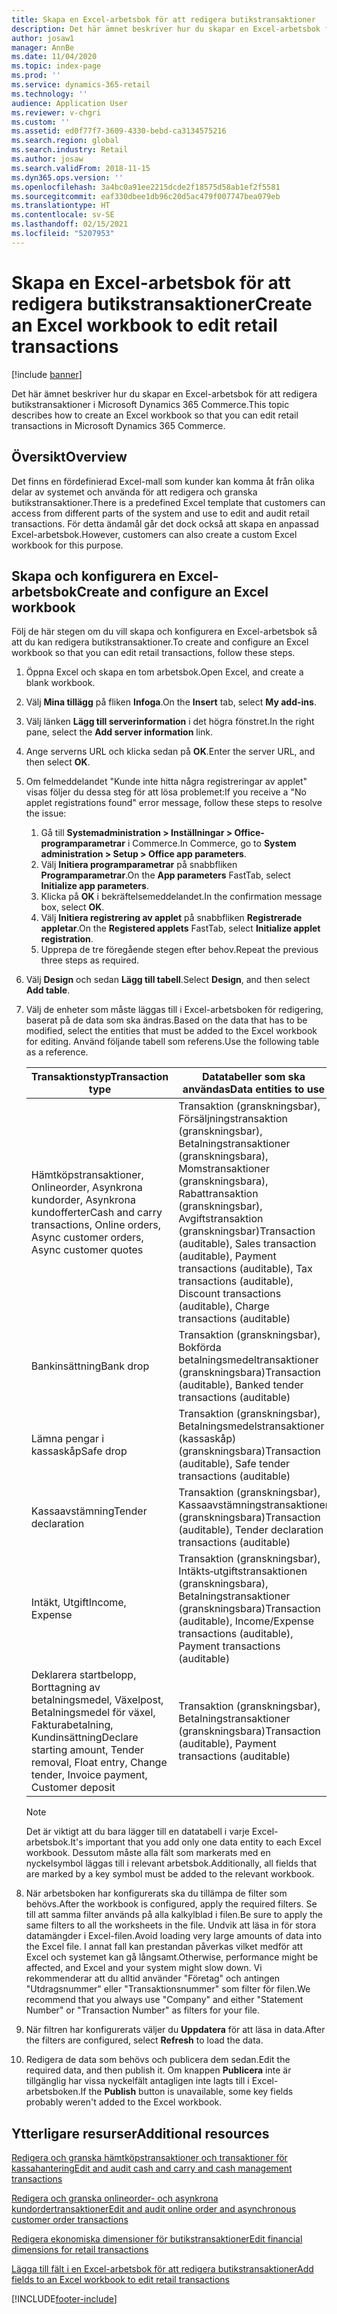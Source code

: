 ```yaml
---
title: Skapa en Excel-arbetsbok för att redigera butikstransaktioner
description: Det här ämnet beskriver hur du skapar en Excel-arbetsbok för att redigera butikstransaktioner i Microsoft Dynamics 365 Commerce.
author: josaw1
manager: AnnBe
ms.date: 11/04/2020
ms.topic: index-page
ms.prod: ''
ms.service: dynamics-365-retail
ms.technology: ''
audience: Application User
ms.reviewer: v-chgri
ms.custom: ''
ms.assetid: ed0f77f7-3609-4330-bebd-ca3134575216
ms.search.region: global
ms.search.industry: Retail
ms.author: josaw
ms.search.validFrom: 2018-11-15
ms.dyn365.ops.version: ''
ms.openlocfilehash: 3a4bc0a91ee2215dcde2f18575d58ab1ef2f5581
ms.sourcegitcommit: eaf330dbee1db96c20d5ac479f007747bea079eb
ms.translationtype: HT
ms.contentlocale: sv-SE
ms.lasthandoff: 02/15/2021
ms.locfileid: "5207953"
---
```

# <a name="create-an-excel-workbook-to-edit-retail-transactions"></a><span data-ttu-id="4a92e-103">Skapa en Excel-arbetsbok för att redigera butikstransaktioner</span><span class="sxs-lookup"><span data-stu-id="4a92e-103">Create an Excel workbook to edit retail transactions</span></span>

[!include [banner](../includes/banner.md)]

<span data-ttu-id="4a92e-104">Det här ämnet beskriver hur du skapar en Excel-arbetsbok för att redigera butikstransaktioner i Microsoft Dynamics 365 Commerce.</span><span class="sxs-lookup"><span data-stu-id="4a92e-104">This topic describes how to create an Excel workbook so that you can edit retail transactions in Microsoft Dynamics 365 Commerce.</span></span>

## <a name="overview"></a><span data-ttu-id="4a92e-105">Översikt</span><span class="sxs-lookup"><span data-stu-id="4a92e-105">Overview</span></span>

<span data-ttu-id="4a92e-106">Det finns en fördefinierad Excel-mall som kunder kan komma åt från olika delar av systemet och använda för att redigera och granska butikstransaktioner.</span><span class="sxs-lookup"><span data-stu-id="4a92e-106">There is a predefined Excel template that customers can access from different parts of the system and use to edit and audit retail transactions.</span></span> <span data-ttu-id="4a92e-107">För detta ändamål går det dock också att skapa en anpassad Excel-arbetsbok.</span><span class="sxs-lookup"><span data-stu-id="4a92e-107">However, customers can also create a custom Excel workbook for this purpose.</span></span>

## <a name="create-and-configure-an-excel-workbook"></a><span data-ttu-id="4a92e-108">Skapa och konfigurera en Excel-arbetsbok</span><span class="sxs-lookup"><span data-stu-id="4a92e-108">Create and configure an Excel workbook</span></span>

<span data-ttu-id="4a92e-109">Följ de här stegen om du vill skapa och konfigurera en Excel-arbetsbok så att du kan redigera butikstransaktioner.</span><span class="sxs-lookup"><span data-stu-id="4a92e-109">To create and configure an Excel workbook so that you can edit retail transactions, follow these steps.</span></span>

1. <span data-ttu-id="4a92e-110">Öppna Excel och skapa en tom arbetsbok.</span><span class="sxs-lookup"><span data-stu-id="4a92e-110">Open Excel, and create a blank workbook.</span></span>
1. <span data-ttu-id="4a92e-111">Välj **Mina tillägg** på fliken **Infoga**.</span><span class="sxs-lookup"><span data-stu-id="4a92e-111">On the **Insert** tab, select **My add-ins**.</span></span>
1. <span data-ttu-id="4a92e-112">Välj länken **Lägg till serverinformation** i det högra fönstret.</span><span class="sxs-lookup"><span data-stu-id="4a92e-112">In the right pane, select the **Add server information** link.</span></span>
1. <span data-ttu-id="4a92e-113">Ange serverns URL och klicka sedan på **OK**.</span><span class="sxs-lookup"><span data-stu-id="4a92e-113">Enter the server URL, and then select **OK**.</span></span>
1. <span data-ttu-id="4a92e-114">Om felmeddelandet "Kunde inte hitta några registreringar av applet" visas följer du dessa steg för att lösa problemet:</span><span class="sxs-lookup"><span data-stu-id="4a92e-114">If you receive a "No applet registrations found" error message, follow these steps to resolve the issue:</span></span>

    1. <span data-ttu-id="4a92e-115">Gå till **Systemadministration \> Inställningar \> Office-programparametrar** i Commerce.</span><span class="sxs-lookup"><span data-stu-id="4a92e-115">In Commerce, go to **System administration \> Setup \> Office app parameters**.</span></span>
    1. <span data-ttu-id="4a92e-116">Välj **Initiera programparametrar** på snabbfliken **Programparametrar**.</span><span class="sxs-lookup"><span data-stu-id="4a92e-116">On the **App parameters** FastTab, select **Initialize app parameters**.</span></span>
    1. <span data-ttu-id="4a92e-117">Klicka på **OK** i bekräftelsemeddelandet.</span><span class="sxs-lookup"><span data-stu-id="4a92e-117">In the confirmation message box, select **OK**.</span></span>
    1. <span data-ttu-id="4a92e-118">Välj **Initiera registrering av applet** på snabbfliken **Registrerade appletar**.</span><span class="sxs-lookup"><span data-stu-id="4a92e-118">On the **Registered applets** FastTab, select **Initialize applet registration**.</span></span>
    1. <span data-ttu-id="4a92e-119">Upprepa de tre föregående stegen efter behov.</span><span class="sxs-lookup"><span data-stu-id="4a92e-119">Repeat the previous three steps as required.</span></span>

1. <span data-ttu-id="4a92e-120">Välj **Design** och sedan **Lägg till tabell**.</span><span class="sxs-lookup"><span data-stu-id="4a92e-120">Select **Design**, and then select **Add table**.</span></span>
1. <span data-ttu-id="4a92e-121">Välj de enheter som måste läggas till i Excel-arbetsboken för redigering, baserat på de data som ska ändras.</span><span class="sxs-lookup"><span data-stu-id="4a92e-121">Based on the data that has to be modified, select the entities that must be added to the Excel workbook for editing.</span></span> <span data-ttu-id="4a92e-122">Använd följande tabell som referens.</span><span class="sxs-lookup"><span data-stu-id="4a92e-122">Use the following table as a reference.</span></span>

    | <span data-ttu-id="4a92e-123">Transaktionstyp</span><span class="sxs-lookup"><span data-stu-id="4a92e-123">Transaction type</span></span> | <span data-ttu-id="4a92e-124">Datatabeller som ska användas</span><span class="sxs-lookup"><span data-stu-id="4a92e-124">Data entities to use</span></span> |
    |------------------|----------------------|
    | <span data-ttu-id="4a92e-125">Hämtköpstransaktioner, Onlineorder, Asynkrona kundorder, Asynkrona kundofferter</span><span class="sxs-lookup"><span data-stu-id="4a92e-125">Cash and carry transactions, Online orders, Async customer orders, Async customer quotes</span></span> | <span data-ttu-id="4a92e-126">Transaktion (granskningsbar), Försäljningstransaktion (granskningsbar), Betalningstransaktioner (granskningsbara), Momstransaktioner (granskningsbara), Rabattransaktion (granskningsbar), Avgiftstransaktion (granskningsbar)</span><span class="sxs-lookup"><span data-stu-id="4a92e-126">Transaction (auditable), Sales transaction (auditable), Payment transactions (auditable), Tax transactions (auditable), Discount transactions (auditable), Charge transactions (auditable)</span></span> |
    | <span data-ttu-id="4a92e-127">Bankinsättning</span><span class="sxs-lookup"><span data-stu-id="4a92e-127">Bank drop</span></span> | <span data-ttu-id="4a92e-128">Transaktion (granskningsbar), Bokförda betalningsmedeltransaktioner (granskningsbara)</span><span class="sxs-lookup"><span data-stu-id="4a92e-128">Transaction (auditable), Banked tender transactions (auditable)</span></span> |
    | <span data-ttu-id="4a92e-129">Lämna pengar i kassaskåp</span><span class="sxs-lookup"><span data-stu-id="4a92e-129">Safe drop</span></span> | <span data-ttu-id="4a92e-130">Transaktion (granskningsbar), Betalningsmedelstransaktioner (kassaskåp) (granskningsbara)</span><span class="sxs-lookup"><span data-stu-id="4a92e-130">Transaction (auditable), Safe tender transactions (auditable)</span></span> |
    | <span data-ttu-id="4a92e-131">Kassaavstämning</span><span class="sxs-lookup"><span data-stu-id="4a92e-131">Tender declaration</span></span> | <span data-ttu-id="4a92e-132">Transaktion (granskningsbar), Kassaavstämningstransaktioner (granskningsbara)</span><span class="sxs-lookup"><span data-stu-id="4a92e-132">Transaction (auditable), Tender declaration transactions (auditable)</span></span> |
    | <span data-ttu-id="4a92e-133">Intäkt, Utgift</span><span class="sxs-lookup"><span data-stu-id="4a92e-133">Income, Expense</span></span> | <span data-ttu-id="4a92e-134">Transaktion (granskningsbar), Intäkts‑utgiftstransaktionen (granskningsbara), Betalningstransaktioner (granskningsbara)</span><span class="sxs-lookup"><span data-stu-id="4a92e-134">Transaction (auditable), Income/Expense transactions (auditable), Payment transactions (auditable)</span></span> |
    | <span data-ttu-id="4a92e-135">Deklarera startbelopp, Borttagning av betalningsmedel, Växelpost, Betalningsmedel för växel, Fakturabetalning, Kundinsättning</span><span class="sxs-lookup"><span data-stu-id="4a92e-135">Declare starting amount, Tender removal, Float entry, Change tender, Invoice payment, Customer deposit</span></span> | <span data-ttu-id="4a92e-136">Transaktion (granskningsbar), Betalningstransaktioner (granskningsbara)</span><span class="sxs-lookup"><span data-stu-id="4a92e-136">Transaction (auditable), Payment transactions (auditable)</span></span> |

    > [!NOTE]
    > <span data-ttu-id="4a92e-137">Det är viktigt att du bara lägger till en datatabell i varje Excel-arbetsbok.</span><span class="sxs-lookup"><span data-stu-id="4a92e-137">It's important that you add only one data entity to each Excel workbook.</span></span> <span data-ttu-id="4a92e-138">Dessutom måste alla fält som markerats med en nyckelsymbol läggas till i relevant arbetsbok.</span><span class="sxs-lookup"><span data-stu-id="4a92e-138">Additionally, all fields that are marked by a key symbol must be added to the relevant workbook.</span></span>

1. <span data-ttu-id="4a92e-139">När arbetsboken har konfigurerats ska du tillämpa de filter som behövs.</span><span class="sxs-lookup"><span data-stu-id="4a92e-139">After the workbook is configured, apply the required filters.</span></span> <span data-ttu-id="4a92e-140">Se till att samma filter används på alla kalkylblad i filen.</span><span class="sxs-lookup"><span data-stu-id="4a92e-140">Be sure to apply the same filters to all the worksheets in the file.</span></span> <span data-ttu-id="4a92e-141">Undvik att läsa in för stora datamängder i Excel-filen.</span><span class="sxs-lookup"><span data-stu-id="4a92e-141">Avoid loading very large amounts of data into the Excel file.</span></span> <span data-ttu-id="4a92e-142">I annat fall kan prestandan påverkas vilket medför att Excel och systemet kan gå långsamt.</span><span class="sxs-lookup"><span data-stu-id="4a92e-142">Otherwise, performance might be affected, and Excel and your system might slow down.</span></span> <span data-ttu-id="4a92e-143">Vi rekommenderar att du alltid använder "Företag" och antingen "Utdragsnummer" eller "Transaktionsnummer" som filter för filen.</span><span class="sxs-lookup"><span data-stu-id="4a92e-143">We recommend that you always use "Company" and either "Statement Number" or "Transaction Number" as filters for your file.</span></span>
1. <span data-ttu-id="4a92e-144">När filtren har konfigurerats väljer du **Uppdatera** för att läsa in data.</span><span class="sxs-lookup"><span data-stu-id="4a92e-144">After the filters are configured, select **Refresh** to load the data.</span></span>
1. <span data-ttu-id="4a92e-145">Redigera de data som behövs och publicera dem sedan.</span><span class="sxs-lookup"><span data-stu-id="4a92e-145">Edit the required data, and then publish it.</span></span> <span data-ttu-id="4a92e-146">Om knappen **Publicera** inte är tillgänglig har vissa nyckelfält antagligen inte lagts till i Excel-arbetsboken.</span><span class="sxs-lookup"><span data-stu-id="4a92e-146">If the **Publish** button is unavailable, some key fields probably weren't added to the Excel workbook.</span></span>

## <a name="additional-resources"></a><span data-ttu-id="4a92e-147">Ytterligare resurser</span><span class="sxs-lookup"><span data-stu-id="4a92e-147">Additional resources</span></span>

[<span data-ttu-id="4a92e-148">Redigera och granska hämtköpstransaktioner och transaktioner för kassahantering</span><span class="sxs-lookup"><span data-stu-id="4a92e-148">Edit and audit cash and carry and cash management transactions</span></span>](edit-cash-trans.md)

[<span data-ttu-id="4a92e-149">Redigera och granska onlineorder- och asynkrona kundordertransaktioner</span><span class="sxs-lookup"><span data-stu-id="4a92e-149">Edit and audit online order and asynchronous customer order transactions</span></span>](edit-order-trans.md)

[<span data-ttu-id="4a92e-150">Redigera ekonomiska dimensioner för butikstransaktioner</span><span class="sxs-lookup"><span data-stu-id="4a92e-150">Edit financial dimensions for retail transactions</span></span>](edit-financial-dim.md)

[<span data-ttu-id="4a92e-151">Lägga till fält i en Excel-arbetsbok för att redigera butikstransaktioner</span><span class="sxs-lookup"><span data-stu-id="4a92e-151">Add fields to an Excel workbook to edit retail transactions</span></span>](add-fields-excel.md)


[!INCLUDE[footer-include](../includes/footer-banner.md)]